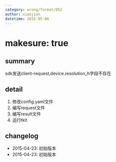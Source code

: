 ```yaml
---
category: wrong/format/052
author: xiaojian
datetime: 2015-05-08
---
```


# makesure: true

## summary

sdk发送client-request,device.resolution_h字段不存在

## detail

1. 修改config.yaml文件
1. 编写request文件
1. 编写result文件
1. 运行tkit

## changelog

- 2015-04-23: 初始版本
- 2015-04-23: 初始版本

